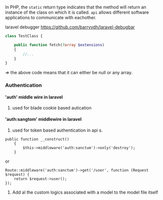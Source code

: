 In PHP, the `static` return type indicates that the method will return an instance of the class on which it is called.
`api` allows different software applications to communicate with eachother.

laravel debugger https://github.com/barryvdh/laravel-debugbar

````php
class TestClass {

    public function fetch(?array $extensions)
    {
        //...
    }        
}
````
=> the above code means that it can either be null or any array.
### Authentication
#### 'auth' middle wire in laravel
1. used for blade cookie based autication
#### 'auth:sangtom'  middlewire in laravel
1. used for token based authentication in api s.

```
public function __construct()
    {
        $this->middleware('auth:sanctum')->only('destroy');
    }
```

or
```
Route::middleware('auth:sanctum')->get('/user', function (Request $request) {
    return $request->user();
});
```


1. Add al the custom logics associated with a model to the model file itself
